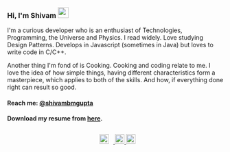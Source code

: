 <div>
  <h3>Hi, I'm Shivam <img src="https://media.giphy.com/media/hvRJCLFzcasrR4ia7z/giphy.gif" width="25px"> </h3>
  <p>I'm a curious developer who is an enthusiast of Technologies, Programming, the Universe and Physics. I read widely. Love studying Design Patterns. Develops in Javascript (sometimes in Java) but loves to write code in C/C++.</p>
  <p>Another thing I'm fond of is Cooking. Cooking and coding relate to me. I love the idea of how simple things, having different characteristics form a masterpiece, which applies to both of the skills. And how, if everything done right can result so good.</p>
  <h4>Reach me: <a href="mailto:shivambmgupta@gmail.com">@shivambmgupta</a></h4>
  <h4>Download my resume from <a href="https://drive.google.com/file/d/1O3NMgjSMWP0oci_N8wdH3nVR5I3QvRPE/view?usp=sharing">here</a>.</h4>
  <div align="center">
    <a href="https://www.facebook.com/shivambmgupta">
      <img style="margin: 10px" alt="Shivam Gupta | Facebook" width="22px" src="https://raw.githubusercontent.com/peterthehan/peterthehan/master/assets/facebook.svg" />
    </a>
    <a href="https://twitter.com/shivambmgupta">
      <img alt="Shivam Gupta | Twitter" width="22px" src="https://raw.githubusercontent.com/peterthehan/peterthehan/master/assets/twitter.svg" />
    </a>
    <a href="https://www.linkedin.com/in/shivambmgupta">
      <img alt="Shivam Gupta | LinkedIN" width="22px" src="https://raw.githubusercontent.com/peterthehan/peterthehan/master/assets/linkedin.svg" />
    </a>
  </div>
</div>
 
